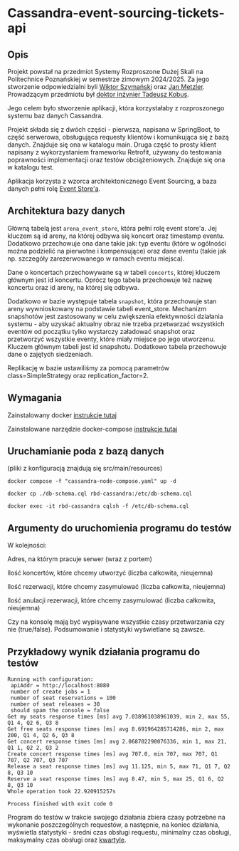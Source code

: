 # Cassandra-event-sourcing-tickets-api

## Opis

Projekt powstał na przedmiot Systemy Rozproszone Dużej Skali na Politechnice Poznańskiej w semestrze zimowym 2024/2025.
Za jego stworzenie odpowiedzialni byli [Wiktor Szymański](https://github.com/WiktorSzymanski) oraz 
[Jan Metzler](https://github.com/JanMetz). Prowadzącym przedmiotu był [doktor inżynier Tadeusz Kobus](https://pl.linkedin.com/in/tkobus).

Jego celem było stworzenie aplikacji, która korzystałaby z rozproszonego systemu baz danych Cassandra.

Projekt składa się z dwóch części - pierwsza, napisana w SpringBoot, to część serwerowa, obsługująca requesty klientów 
i komunikująca się z bazą danych. Znajduje się ona w katalogu main. Druga część to prosty klient napisany z wykorzystaniem
frameworku Retrofit, używany do testowania poprawności implementacji oraz testów obciążeniowych. 
Znajduje się ona w katalogu test.

Aplikacja korzysta z wzorca architektonicznego Event Sourcing, a baza danych pełni rolę [Event Store'a](https://en.wikipedia.org/wiki/Event_store).

## Architektura bazy danych

Główną tabelą jest ```arena_event_store```, która pełni rolę event store'a. Jej kluczem są id areny, na której odbywa 
się koncert oraz timestamp eventu. Dodatkowo przechowuje ona dane takie jak: typ eventu (które w ogólności można podzielić
na pierwotne i kompensujące) oraz dane eventu (takie jak np. szczegóły zarezerwowanego w ramach eventu miejsca).

Dane o koncertach przechowywane są w tabeli ```concerts```, której kluczem głównym jest id koncertu. Oprócz tego 
tabela przechowuje też nazwę koncertu oraz id areny, na której się odbywa.

Dodatkowo w bazie występuje tabela ```snapshot```, która przechowuje stan areny wywnioskowany na podstawie tabeli event_store.
Mechanizm snapshotów jest zastosowany w celu zwiększenia efektywności działania systemu - aby uzyskać aktualny obraz 
nie trzeba przetwarzać wszystkich eventów od początku tylko wystarczy załadować snapshot oraz przetworzyć wszystkie eventy, 
które miały miejsce po jego utworzenu. Kluczem głównym tabeli jest id snapshotu. Dodatkowo tabela przechowuje dane o 
zajętych siedzeniach.

Replikację w bazie ustawiliśmy za pomocą parametrów class=SimpleStrategy oraz replication_factor=2.


## Wymagania

Zainstalowany docker [instrukcje tutaj](https://docs.docker.com/engine/install/)

Zainstalowane narzędzie docker-compose [instrukcje tutaj](https://docs.docker.com/compose/install/)



## Uruchamianie poda z bazą danych
(pliki z konfiguracją znajdują się src/main/resources)

```
docker compose -f "cassandra-node-compose.yaml" up -d

docker cp ./db-schema.cql rbd-cassandra:/etc/db-schema.cql

docker exec -it rbd-cassandra cqlsh -f /etc/db-schema.cql
```

## Argumenty do uruchomienia programu do testów
W kolejności:

Adres, na którym pracuje serwer (wraz z portem)

Ilość koncertów, które chcemy utworzyć (liczba całkowita, nieujemna)

Ilość rezerwacji, które chcemy zasymulować (liczba całkowita, nieujemna)

Ilość anulacji rezerwacji, które chcemy zasymulować (liczba całkowita, nieujemna)

Czy na konsolę mają być wypisywane wszystkie czasy przetwarzania czy nie (true/false).
Podsumowanie i statystyki wyświetlane są zawsze. 

## Przykładowy wynik działania programu do testów

```
Running with configuration: 
 apiAddr = http://localhost:8080 
 number of create jobs = 1 
 number of seat reservations = 100 
 number of seat releases = 30
 should spam the console = false
Get my seats response times [ms] avg 7.038961038961039, min 2, max 55, Q1 4, Q2 6, Q3 8
Get free seats response times [ms] avg 8.691964285714286, min 2, max 200, Q1 4, Q2 6, Q3 8
Get concert response times [ms] avg 2.068702290076336, min 1, max 21, Q1 1, Q2 2, Q3 2
Create concert response times [ms] avg 707.0, min 707, max 707, Q1 707, Q2 707, Q3 707
Release a seat response times [ms] avg 11.125, min 5, max 71, Q1 7, Q2 8, Q3 10
Reserve a seat response times [ms] avg 8.47, min 5, max 25, Q1 6, Q2 8, Q3 10
Whole operation took 22.920915257s

Process finished with exit code 0
```

Program do testów w trakcie swojego działania zbiera czasy potrzebne na wykonanie poszczególnych requestów, a następnie,
na koniec działania, wyświetla statystyki - średni czas obsługi requestu, minimalny czas obsługi, maksymalny czas obsługi
oraz [kwartyle](https://pl.wikipedia.org/wiki/Kwartyl).




